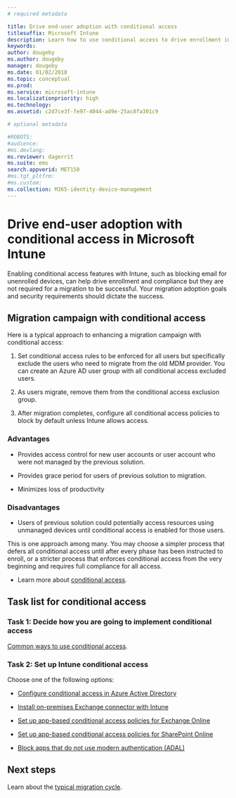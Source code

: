 ```yaml
---
# required metadata

title: Drive end-user adoption with conditional access
titlesuffix: Microsoft Intune
description: Learn how to use conditional access to drive enrollment in Microsoft Intune.
keywords:
author: dougeby
ms.author: dougeby
manager: dougeby
ms.date: 01/02/2018
ms.topic: conceptual
ms.prod:
ms.service: microsoft-intune
ms.localizationpriority: high
ms.technology:
ms.assetid: c2d7ce3f-fe97-4044-ad9e-25ac8fa301c9

# optional metadata

#ROBOTS:
#audience:
#ms.devlang:
ms.reviewer: dagerrit
ms.suite: ems
search.appverid: MET150
#ms.tgt_pltfrm:
#ms.custom:
ms.collection: M365-identity-device-management
---
```


# Drive end-user adoption with conditional access in Microsoft Intune

Enabling conditional access features with Intune, such as blocking email for unenrolled devices, can help drive enrollment and compliance but they are not required for a migration to be successful. Your migration adoption goals and security requirements should dictate the success.

## Migration campaign with conditional access

Here is a typical approach to enhancing a migration campaign with conditional access:

1.  Set conditional access rules to be enforced for all users but specifically exclude the users who need to migrate from the old MDM provider. You can create an Azure AD user group with all conditional access excluded users.

2.  As users migrate, remove them from the conditional access exclusion group.

3.  After migration completes, configure all conditional access policies to block by default unless Intune allows access.

### Advantages

-   Provides access control for new user accounts or user account who were not managed by the previous solution.

-   Provides grace period for users of previous solution to migration.

-   Minimizes loss of productivity

### Disadvantages

-   Users of previous solution could potentially access resources using unmanaged devices until conditional access is enabled for those users.


This is one approach among many. You may choose a simpler process that defers all conditional access until after every phase has been instructed to enroll, or a stricter process that enforces conditional access from the very beginning and requires full compliance for all access.

-   Learn more about [conditional access](conditional-access.md).

## Task list for conditional access

### Task 1: Decide how you are going to implement conditional access

[Common ways to use conditional access](conditional-access-intune-common-ways-use.md).

### Task 2: Set up Intune conditional access

Choose one of the following options:

-   [Configure conditional access in Azure Active Directory](https://docs.microsoft.com/azure/active-directory/active-directory-conditional-access-azure-portal)

-   [Install on-premises Exchange connector with Intune](exchange-connector-install.md)

-   [Set up app-based conditional access policies for Exchange Online](app-based-conditional-access-intune-create.md)

-   [Set up app-based conditional access policies for SharePoint Online](app-based-conditional-access-intune-create.md)

-   [Block apps that do not use modern authentication (ADAL)](app-modern-authentication-block.md)

## Next steps

Learn about the [typical migration cycle](migration-guide-cycle.md).
